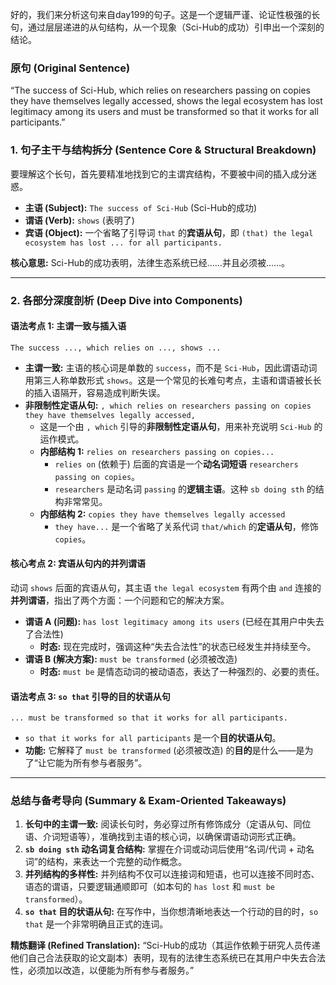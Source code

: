 好的，我们来分析这句来自day199的句子。这是一个逻辑严谨、论证性极强的长句，通过层层递进的从句结构，从一个现象（Sci-Hub的成功）引申出一个深刻的结论。

### **原句 (Original Sentence)**

“The success of Sci-Hub, which relies on researchers passing on copies they have themselves legally accessed, shows the legal ecosystem has lost legitimacy among its users and must be transformed so that it works for all participants.”

### **1. 句子主干与结构拆分 (Sentence Core & Structural Breakdown)**

要理解这个长句，首先要精准地找到它的主谓宾结构，不要被中间的插入成分迷惑。

- **主语 (Subject):** `The success of Sci-Hub` (Sci-Hub的成功)
- **谓语 (Verb):** `shows` (表明了)
- **宾语 (Object):** 一个省略了引导词 `that` 的**宾语从句**，即 `(that) the legal ecosystem has lost ... for all participants.`

**核心意思:** Sci-Hub的成功表明，法律生态系统已经……并且必须被……。

------

### **2. 各部分深度剖析 (Deep Dive into Components)**

#### **语法考点 1: 主谓一致与插入语**

```
The success ..., which relies on ..., shows ...
```

- **主谓一致:** 主语的核心词是单数的 `success`，而不是 `Sci-Hub`，因此谓语动词用第三人称单数形式 `shows`。这是一个常见的长难句考点，主语和谓语被长长的插入语隔开，容易造成判断失误。
- **非限制性定语从句:** `, which relies on researchers passing on copies they have themselves legally accessed,`
  - 这是一个由 `, which` 引导的**非限制性定语从句**，用来补充说明 `Sci-Hub` 的运作模式。
  - **内部结构 1:** `relies on researchers passing on copies...`
    - `relies on` (依赖于) 后面的宾语是一个**动名词短语** `researchers passing on copies`。
    - `researchers` 是动名词 `passing` 的**逻辑主语**。这种 `sb doing sth` 的结构非常常见。
  - **内部结构 2:** `copies they have themselves legally accessed`
    - `they have...` 是一个省略了关系代词 `that/which` 的**定语从句**，修饰 `copies`。

#### **核心考点 2: 宾语从句内的并列谓语**

动词 `shows` 后面的宾语从句，其主语 `the legal ecosystem` 有两个由 `and` 连接的**并列谓语**，指出了两个方面：一个问题和它的解决方案。

- **谓语 A (问题):** `has lost legitimacy among its users` (已经在其用户中失去了合法性)
  - **时态:** 现在完成时，强调这种“失去合法性”的状态已经发生并持续至今。
- **谓语 B (解决方案):** `must be transformed` (必须被改造)
  - **时态:** `must be` 是情态动词的被动语态，表达了一种强烈的、必要的责任。

#### **语法考点 3: `so that` 引导的目的状语从句**

```
... must be transformed so that it works for all participants.
```

- `so that it works for all participants` 是一个**目的状语从句**。
- **功能:** 它解释了 `must be transformed` (必须被改造) 的**目的**是什么——是为了“让它能为所有参与者服务”。

------

### **总结与备考导向 (Summary & Exam-Oriented Takeaways)**

1. **长句中的主谓一致:** 阅读长句时，务必穿过所有修饰成分（定语从句、同位语、介词短语等），准确找到主语的核心词，以确保谓语动词形式正确。
2. **`sb doing sth` 动名词复合结构:** 掌握在介词或动词后使用“名词/代词 + 动名词”的结构，来表达一个完整的动作概念。
3. **并列结构的多样性:** 并列结构不仅可以连接词和短语，也可以连接不同时态、语态的谓语，只要逻辑通顺即可（如本句的 `has lost` 和 `must be transformed`）。
4. **`so that` 目的状语从句:** 在写作中，当你想清晰地表达一个行动的目的时，`so that` 是一个非常明确且正式的连词。

**精炼翻译 (Refined Translation):** “Sci-Hub的成功（其运作依赖于研究人员传递他们自己合法获取的论文副本）表明，现有的法律生态系统已在其用户中失去合法性，必须加以改造，以便能为所有参与者服务。”